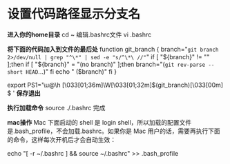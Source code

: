 # 设置代码路径显示分支名

**进入你的home目录**
cd ~
编辑.bashrc文件
vi .bashrc

**将下面的代码加入到文件的最后处**
function git_branch {
   branch="`git branch 2>/dev/null | grep "^\*" | sed -e "s/^\*\ //"`"
   if [ "${branch}" != "" ];then
       if [ "${branch}" = "(no branch)" ];then
           branch="(`git rev-parse --short HEAD`...)"
       fi
       echo " ($branch)"
   fi
}

export PS1='\u@\h \[\033[01;36m\]\W\[\033[01;32m\]$(git_branch)\[\033[00m\] \$ '
**保存退出**

**执行加载命令**
source ./.bashrc
完成

**mac操作**
Mac 下面启动的 shell 是 login shell，所以加载的配置文件是.bash_profile，不会加载.bashrc。如果你是 Mac 用户的话，需要再执行下面的命令，这样每次开机后才会自动生效：

echo "[ -r ~/.bashrc ] && source ~/.bashrc" >> .bash_profile
